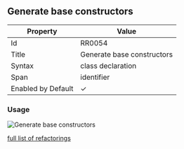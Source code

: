 ## Generate base constructors

| Property           | Value                      |
| ------------------ | -------------------------- |
| Id                 | RR0054                     |
| Title              | Generate base constructors |
| Syntax             | class declaration          |
| Span               | identifier                 |
| Enabled by Default | &#x2713;                   |

### Usage

![Generate base constructors](../../images/refactorings/GenerateBaseConstructors.png)

[full list of refactorings](Refactorings.md)